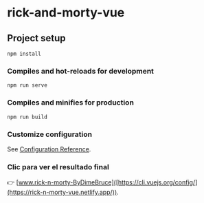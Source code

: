# rick-and-morty-vue

## Project setup
```
npm install
```

### Compiles and hot-reloads for development
```
npm run serve
```

### Compiles and minifies for production
```
npm run build
```

### Customize configuration
See [Configuration Reference](https://cli.vuejs.org/config/).


### Clic para ver el resultado final
👉 [www.rick-n-morty-ByDimeBruce]([https://cli.vuejs.org/config/](https://rick-n-morty-vue.netlify.app/)).
